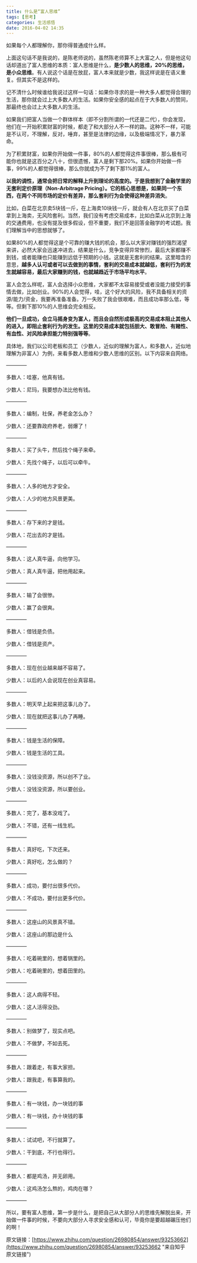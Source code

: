 ```yaml
---
title: 什么是“富人思维”
tags: [思考]
categories: 生活感悟
date: 2016-04-02 14:35
---
```


如果每个人都理解你，那你得普通成什么样。

上面这句话不是我说的，是陈老师说的，虽然陈老师算不上大富之人，但是他这句话却道出了富人思维的本质：富人思维是什么，**是少数人的思维，20%的思维，是小众思维**。有人说这个话是在放屁，富人本来就是少数，我这样说是在语义重复。但其实不是这样的。

记不清什么时候谁给我说过这样一句话：如果你寻求的是一种大多人都觉得合理的生活，那你就会过上大多数人的生活。如果你安全感的起点在于大多数人的赞同，那最终也会过上大多数人的生活。

如果我们把富人当做一个群体样本（即不分割所谓的一代还是二代），你会发现，他们在一开始积累财富的时候，都走了和大部分人不一样的路。这种不一样，可能是不认可，不理解，反对，唾弃，甚至是法律的边缘，以及极端情况下，暴力革命。

为了积累财富，如果你开始做一件事，80%的人都觉得这件事很棒，那么极有可能你也就是这百分之八十，但很遗憾，富人是剩下那20%。如果你开始做一件事，99%的人都觉得很棒，那么你就成为不了剩下那1%的富人。

**以我的调性，通常会把日常的解释上升到理论的高度的。于是我想到了金融学里的无套利定价原理（Non-Arbitrage Pricing）。它的核心思想是，如果同一个东西，在两个不同市场的定价有差异，那么套利行为会使得这种差异消失**。

比如，白菜在北京卖5块钱一斤，在上海卖10块钱一斤，就会有人在北京买了白菜拿到上海卖，无风险套利。当然，我们没有考虑交易成本，比如白菜从北京到上海的交通费用，也没有提及很多假设，但不重要，我们不是回答金融学的考试题。我们理解当中的思想就够了。

如果80%的人都觉得这是个可靠的赚大钱的机会，那么以大家对赚钱的强烈渴望来讲，必然大家会迅速冲进去，结果是什么，竞争变得异常惨烈，最后大家都赚不到钱，或者能赚也只能赚到远低于预期的小钱。这就是无套利的结果。这里暗含的意思，**越多人认可或者可以去做到的事情，套利的交易成本就越低，套利行为的发生就越容易，最后大家赚到的钱，也就越趋近于市场平均水平**。

富人会怎么样呢，富人会选择小众思维，大家都不太容易接受或者没能力接受的事情去做，比如创业。90%的人会觉得，哇，这个好大的风险，我不具备相关的资源/能力/资金，我要再准备准备。万一失败了我会很艰难，而且成功率那么低，等等。但剩下那10%的人思维会完全相反。

**他们一旦成功，会立马摇身变为富人，而且会自然形成极高的交易成本阻止其他人的进入，即阻止套利行为的发生。这里的交易成本就包括胆大、敢冒险、有赌性、有血性、对风险承担能力特别强等等**。

具体地，我们以公司老板和员工（少数人，近似的理解为富人，和多数人，近似地理解为非富人）为例，来看多数人思维和少数人思维的区别。以下内容来自网络。

————

多数人：哇塞，他真有钱。 

少数人：尼玛，我要想办法比他有钱。

————

多数人：编制，社保，养老金怎么办？

少数人：还要靠政府养老，弱爆了！

————

多数人：买了头牛，然后找个绳子来牵。

少数人：先找个绳子，以后可以牵牛。

————


多数人：人多的地方才安全。

少数人：人少的地方风景更美。

————

多数人：存下来的才是钱。

少数人：花出去的才是钱。

————

多数人：这人真牛逼，向他学习。

少数人：真人真牛逼，把他用起来。

————

多数人：输了会很惨。

少数人：赢了会很爽。

————

多数人：借钱是负债。

少数人：借钱是资产。

————

多数人：现在创业越来越不容易了。

少数人：以后的人会说现在创业真容易。

————

多数人：明天早上起来把这事儿办了。

少数人：现在就把这事儿办了再睡。

————

多数人：钱是生活的保障。

少数人：钱是生活的工具。

————

多数人：没钱没资源，所以创不了业。

少数人：没钱没资源，所以要创业。

————

多数人：完了，基本没戏了。

少数人：不错，还有一线生机。

————

多数人：真好吃，下次还来。

少数人：真好吃，怎么做的？

————

多数人：成功，要付出很多代价。

少数人：不成功，要付出更多代价。

————

多数人：这座山的风景真不错。

少数人：这座山的那边是什么

————

多数人：吃着碗里的，想着锅里的。

少数人：吃着碗里的，想着田里的。

————

多数人：这人病得不轻。

少数人：这人活得没劲。

————

多数人：别做梦了，现实点吧。

少数人：不做梦，不如去死。

————

多数人：跟着走，有事大家担。

少数人：跟我走，有事算我的。

————

多数人：有一块钱，办一块钱的事

少数人：有一块钱，办十块钱的事

————

多数人：试试吧，不行就算了。

少数人：干到底，不行也得行。

————

多数人：都是鸡汤，并无卵用。

少数人：这鸡汤怎么熬的，鸡肉在哪？

————

所以，要有富人思维，第一步是什么，是把自己从大部分人的思维先解脱出来，开始做一件事的时候，不要向大部分人寻求安全感和认可，毕竟你是要超越碾压他们的啊！


原文链接：[https://www.zhihu.com/question/26980854/answer/93253662](https://www.zhihu.com/question/26980854/answer/93253662 "来自知乎 原文链接")
